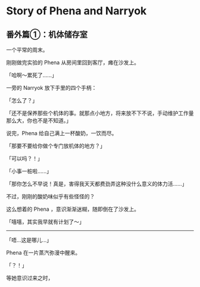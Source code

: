 # Story of Phena and Narryok

## 番外篇①：机体储存室

一个平常的周末。

刚刚做完实验的 Phena 从房间里回到客厅，瘫在沙发上。

「哈啊～累死了......」

一旁的 Narryok 放下手里的四个手柄：

「怎么了？」

「还不是保养那些个机体的事。就那点小地方，将来放不下不说，手动维护工作量那么大，你也不是不知道。」

说完，Phena 给自己满上一杯酸奶，一饮而尽。

「那要不要给你做个专门放机体的地方？」

「可以吗？！」

「小事一桩啦......」

「那你怎么不早说！真是，害得我天天都费劲弄这种没什么意义的体力活......」

不过，刚刚的酸奶味似乎有些怪怪的？

这么想着的 Phena ，意识渐渐迷糊，随即倒在了沙发上。

「嘻嘻，其实我早就有计划了～」

---

「唔...这是哪儿...」

Phena 在一片蒸汽弥漫中醒来。

「？！」

等她意识过来之时，